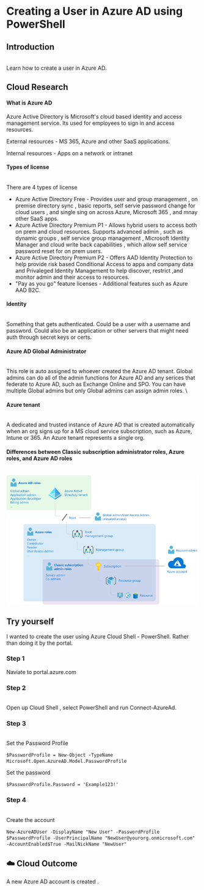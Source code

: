 # Creating a User in Azure AD using PowerShell

## Introduction
\
Learn how to create a user in Azure AD.  

## Cloud Research 

#### **What is Azure AD**

Azure Active Directory is Microsoft's cloud based identity and access management service. Its used for employees to sign in and access resources. 

External resources - MS 365, Azure and other SaaS applications. 

Internal resources - Apps on a network or intranet 

#### **Types of license** 
\
There are 4 types of license 
* Azure Active Directory Free  - Provides user and group management , on premise directory sync , basic reports, self servie password change for cloud users , and single sing on across Azure, Microsoft 365 , and mnay other SaaS apps.
* Azure Active Directory Premium P1 - Allows hybrid users to access both on prem and cloud resources. Supports advanced admin , such as dynamic groups , self service group management , Microsoft Identity Manager and cloud write back capabilities , which allow self service password reset for on prem users. 
* Azure Active Directory Premium P2 - Offers AAD Identity Protection to help provide risk based Conditional Access to apps and company data and Privaleged Identity Management to help discover, restrict ,and monitor admin and their access to resources. 
* "Pay as you go" feature licenses - Additional features such as Azure AAD B2C.
  
#### **Identity**
\
Something that gets authenticated. Could be a user with a username and password. Could also be an application or other servers that might need auth through secret keys or certs. 

#### **Azure AD Global Administrator**  
\
This role is auto assigned to whoever created the Azure AD tenant. Global admins can do all of the admin functions for Azure AD and any serices that federate to Azure AD, such as Exchange Online and SPO. You can have multiple Global admins but only Global admins can assign admin roles. 
\

#### **Azure tenant**
\
A dedicated and trusted instance of Azure AD that is created automatically when an org signs up for a MS cloud service subscription, such as Azure, Intune or 365. An Azure tenant represents a single org.

#### **Differences between Classic subscription administrator roles, Azure roles, and Azure AD roles**
\
![Admin roles image](rbac-admin-roles.png)


## Try yourself

I wanted to create the user using Azure Cloud Shell - PowerShell. Rather than doing it by the portal. 

### Step 1 

Naviate to portal.azure.com

### Step 2
\
Open up Cloud Shell , select PowerShell and run Connect-AzureAd.

### Step 3 
\
Set the Password Profile 

``` 
$PasswordProfile = New-Object -TypeName Microsoft.Open.AzureAD.Model.PasswordProfile
```
Set the password 
```
$PasswordProfile.Password = 'Example123!'
```

### Step 4
\
Create the account
```
New-AzureADUser -DisplayName "New User" -PasswordProfile $PasswordProfile -UserPrincipalName "NewUser@yourorg.onmicrosoft.com" -AccountEnabled$True -MailNickName "NewUser"
```

## ☁️ Cloud Outcome

A new Azure AD account is created .


